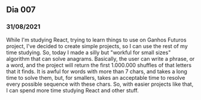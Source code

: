 ## Dia 007

### 31/08/2021

While I'm studying React, trying to learn things to use on Ganhos Futuros project, I've decided to create simple projects, so I can use the rest of my time studying. So, today I made a silly but "workful for small sizes" algorithm that can solve anagrams. Basically, the user can write a phrase, or a word, and the project will return the first 1.000.000 shuffles of that letters that it finds. It is awful for words with more than 7 chars, and takes a long time to solve them, but, for smallers, takes an  acceptable time to resolve every possible sequence with these chars. So, with easier projects like that, I can spend more time studying React and other stuff.
